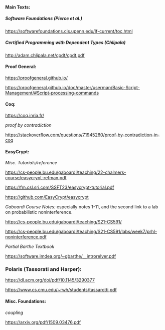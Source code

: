 #### Main Texts:

##### Software Foundations (Pierce et al.)

https://softwarefoundations.cis.upenn.edu/lf-current/toc.html

##### Certified Programming with Dependent Types (Chlipala) 

http://adam.chlipala.net/cpdt/cpdt.pdf
 
#### Proof General:

https://proofgeneral.github.io/

https://proofgeneral.github.io/doc/master/userman/Basic-Script-Management/#Script-processing-commands

#### Coq:

https://coq.inria.fr/

*proof by contradiction*

https://stackoverflow.com/questions/71945260/proof-by-contradiction-in-coq

#### EasyCrypt:

*Misc. Tutorials/reference*
  
https://cs-people.bu.edu/gaboardi/teaching/22-chalmers-course/easycrypt-refman.pdf

https://fm.csl.sri.com/SSFT23/easycrypt-tutorial.pdf

https://github.com/EasyCrypt/easycrypt

*Gaboardi Course Notes:* especially notes 1-11, and the second link to a lab on probabilistic noninterference.

https://cs-people.bu.edu/gaboardi/teaching/S21-CS591/

https://cs-people.bu.edu/gaboardi/teaching/S21-CS591/labs/week7/prhl-noninterference.pdf

*Partial Barthe Textbook*

https://software.imdea.org/~gbarthe/__introrelver.pdf

### Polaris (Tassorati and Harper):

https://dl.acm.org/doi/pdf/10.1145/3290377

https://www.cs.cmu.edu/~rwh/students/tassarotti.pdf

#### Misc. Foundations:

*coupling* 

https://arxiv.org/pdf/1509.03476.pdf
